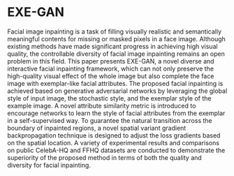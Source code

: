 # EXE-GAN
 Facial image inpainting is a task of filling visually realistic and semantically meaningful contents for missing or masked pixels in a face image. Although existing methods have made significant progress in achieving high visual quality, the controllable diversity of facial image inpainting remains an open problem in this field. This paper presents EXE-GAN, a novel diverse and interactive facial inpainting framework, which can not only preserve the high-quality visual effect of the whole image but also complete the face image with exemplar-like facial attributes. The proposed facial inpainting is achieved based on generative adversarial networks by leveraging the global style of input image, the stochastic style, and the exemplar style of the example image. A novel attribute similarity metric is introduced to encourage networks to learn the style of facial attributes from the exemplar in a self-supervised way. To guarantee the natural transition across the boundary of inpainted regions, a novel spatial variant gradient backpropagation technique is designed to adjust the loss gradients based on the spatial location. A variety of experimental results and comparisons on public CelebA-HQ and FFHQ datasets are conducted to demonstrate the superiority of the proposed method in terms of both the quality and diversity for facial inpainting.
